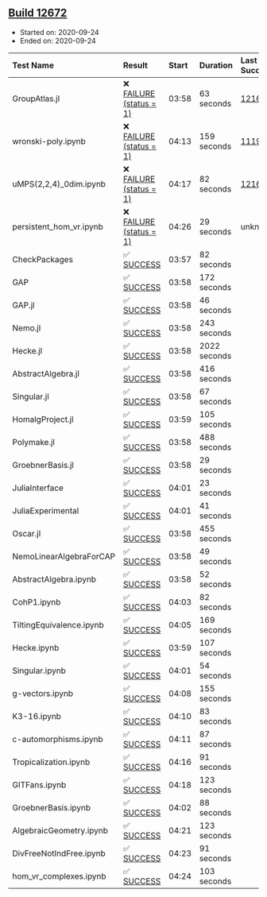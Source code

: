 ## [Build 12672](https://oscarci.mathematik.uni-kl.de/job/oscar/12672/)

* Started on: 2020-09-24
* Ended on: 2020-09-24

| Test Name    | Result | Start | Duration | Last Success | First Failure |
|:-------------|:-------|:------|:---------|:-------------|:--------------|
| GroupAtlas.jl | ❌ [FAILURE (status = 1)](https://oscarci.mathematik.uni-kl.de/job/oscar/12672/artifact/logs/build-12672/GroupAtlas.jl.log) | 03:58 | 63 seconds | [12167](https://oscarci.mathematik.uni-kl.de/job/oscar/12167/) | [12168](https://oscarci.mathematik.uni-kl.de/job/oscar/12168/) |
| wronski-poly.ipynb | ❌ [FAILURE (status = 1)](https://oscarci.mathematik.uni-kl.de/job/oscar/12672/artifact/logs/build-12672/wronski-poly.ipynb.log) | 04:13 | 159 seconds | [11192](https://oscarci.mathematik.uni-kl.de/job/oscar/11192/) | [11193](https://oscarci.mathematik.uni-kl.de/job/oscar/11193/) |
| uMPS(2,2,4)_0dim.ipynb | ❌ [FAILURE (status = 1)](https://oscarci.mathematik.uni-kl.de/job/oscar/12672/artifact/logs/build-12672/uMPS-2-2-4-_0dim.ipynb.log) | 04:17 | 82 seconds | [12167](https://oscarci.mathematik.uni-kl.de/job/oscar/12167/) | [12168](https://oscarci.mathematik.uni-kl.de/job/oscar/12168/) |
| persistent_hom_vr.ipynb | ❌ [FAILURE (status = 1)](https://oscarci.mathematik.uni-kl.de/job/oscar/12672/artifact/logs/build-12672/persistent_hom_vr.ipynb.log) | 04:26 | 29 seconds | unknown | unknown |
| CheckPackages | ✅ [SUCCESS](https://oscarci.mathematik.uni-kl.de/job/oscar/12672/artifact/logs/build-12672/CheckPackages.log) | 03:57 | 82 seconds |  |  |
| GAP | ✅ [SUCCESS](https://oscarci.mathematik.uni-kl.de/job/oscar/12672/artifact/logs/build-12672/GAP.log) | 03:58 | 172 seconds |  |  |
| GAP.jl | ✅ [SUCCESS](https://oscarci.mathematik.uni-kl.de/job/oscar/12672/artifact/logs/build-12672/GAP.jl.log) | 03:58 | 46 seconds |  |  |
| Nemo.jl | ✅ [SUCCESS](https://oscarci.mathematik.uni-kl.de/job/oscar/12672/artifact/logs/build-12672/Nemo.jl.log) | 03:58 | 243 seconds |  |  |
| Hecke.jl | ✅ [SUCCESS](https://oscarci.mathematik.uni-kl.de/job/oscar/12672/artifact/logs/build-12672/Hecke.jl.log) | 03:58 | 2022 seconds |  |  |
| AbstractAlgebra.jl | ✅ [SUCCESS](https://oscarci.mathematik.uni-kl.de/job/oscar/12672/artifact/logs/build-12672/AbstractAlgebra.jl.log) | 03:58 | 416 seconds |  |  |
| Singular.jl | ✅ [SUCCESS](https://oscarci.mathematik.uni-kl.de/job/oscar/12672/artifact/logs/build-12672/Singular.jl.log) | 03:58 | 67 seconds |  |  |
| HomalgProject.jl | ✅ [SUCCESS](https://oscarci.mathematik.uni-kl.de/job/oscar/12672/artifact/logs/build-12672/HomalgProject.jl.log) | 03:59 | 105 seconds |  |  |
| Polymake.jl | ✅ [SUCCESS](https://oscarci.mathematik.uni-kl.de/job/oscar/12672/artifact/logs/build-12672/Polymake.jl.log) | 03:58 | 488 seconds |  |  |
| GroebnerBasis.jl | ✅ [SUCCESS](https://oscarci.mathematik.uni-kl.de/job/oscar/12672/artifact/logs/build-12672/GroebnerBasis.jl.log) | 03:58 | 29 seconds |  |  |
| JuliaInterface | ✅ [SUCCESS](https://oscarci.mathematik.uni-kl.de/job/oscar/12672/artifact/logs/build-12672/JuliaInterface.log) | 04:01 | 23 seconds |  |  |
| JuliaExperimental | ✅ [SUCCESS](https://oscarci.mathematik.uni-kl.de/job/oscar/12672/artifact/logs/build-12672/JuliaExperimental.log) | 04:01 | 41 seconds |  |  |
| Oscar.jl | ✅ [SUCCESS](https://oscarci.mathematik.uni-kl.de/job/oscar/12672/artifact/logs/build-12672/Oscar.jl.log) | 03:58 | 455 seconds |  |  |
| NemoLinearAlgebraForCAP | ✅ [SUCCESS](https://oscarci.mathematik.uni-kl.de/job/oscar/12672/artifact/logs/build-12672/NemoLinearAlgebraForCAP.log) | 03:58 | 49 seconds |  |  |
| AbstractAlgebra.ipynb | ✅ [SUCCESS](https://oscarci.mathematik.uni-kl.de/job/oscar/12672/artifact/logs/build-12672/AbstractAlgebra.ipynb.log) | 03:58 | 52 seconds |  |  |
| CohP1.ipynb | ✅ [SUCCESS](https://oscarci.mathematik.uni-kl.de/job/oscar/12672/artifact/logs/build-12672/CohP1.ipynb.log) | 04:03 | 82 seconds |  |  |
| TiltingEquivalence.ipynb | ✅ [SUCCESS](https://oscarci.mathematik.uni-kl.de/job/oscar/12672/artifact/logs/build-12672/TiltingEquivalence.ipynb.log) | 04:05 | 169 seconds |  |  |
| Hecke.ipynb | ✅ [SUCCESS](https://oscarci.mathematik.uni-kl.de/job/oscar/12672/artifact/logs/build-12672/Hecke.ipynb.log) | 03:59 | 107 seconds |  |  |
| Singular.ipynb | ✅ [SUCCESS](https://oscarci.mathematik.uni-kl.de/job/oscar/12672/artifact/logs/build-12672/Singular.ipynb.log) | 04:01 | 54 seconds |  |  |
| g-vectors.ipynb | ✅ [SUCCESS](https://oscarci.mathematik.uni-kl.de/job/oscar/12672/artifact/logs/build-12672/g-vectors.ipynb.log) | 04:08 | 155 seconds |  |  |
| K3-16.ipynb | ✅ [SUCCESS](https://oscarci.mathematik.uni-kl.de/job/oscar/12672/artifact/logs/build-12672/K3-16.ipynb.log) | 04:10 | 83 seconds |  |  |
| c-automorphisms.ipynb | ✅ [SUCCESS](https://oscarci.mathematik.uni-kl.de/job/oscar/12672/artifact/logs/build-12672/c-automorphisms.ipynb.log) | 04:11 | 87 seconds |  |  |
| Tropicalization.ipynb | ✅ [SUCCESS](https://oscarci.mathematik.uni-kl.de/job/oscar/12672/artifact/logs/build-12672/Tropicalization.ipynb.log) | 04:16 | 91 seconds |  |  |
| GITFans.ipynb | ✅ [SUCCESS](https://oscarci.mathematik.uni-kl.de/job/oscar/12672/artifact/logs/build-12672/GITFans.ipynb.log) | 04:18 | 123 seconds |  |  |
| GroebnerBasis.ipynb | ✅ [SUCCESS](https://oscarci.mathematik.uni-kl.de/job/oscar/12672/artifact/logs/build-12672/GroebnerBasis.ipynb.log) | 04:02 | 88 seconds |  |  |
| AlgebraicGeometry.ipynb | ✅ [SUCCESS](https://oscarci.mathematik.uni-kl.de/job/oscar/12672/artifact/logs/build-12672/AlgebraicGeometry.ipynb.log) | 04:21 | 123 seconds |  |  |
| DivFreeNotIndFree.ipynb | ✅ [SUCCESS](https://oscarci.mathematik.uni-kl.de/job/oscar/12672/artifact/logs/build-12672/DivFreeNotIndFree.ipynb.log) | 04:23 | 91 seconds |  |  |
| hom_vr_complexes.ipynb | ✅ [SUCCESS](https://oscarci.mathematik.uni-kl.de/job/oscar/12672/artifact/logs/build-12672/hom_vr_complexes.ipynb.log) | 04:24 | 103 seconds |  |  |

